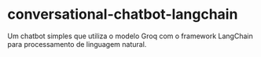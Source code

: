 # conversational-chatbot-langchain
Um chatbot simples que utiliza o modelo Groq com o framework LangChain para processamento de linguagem natural.
